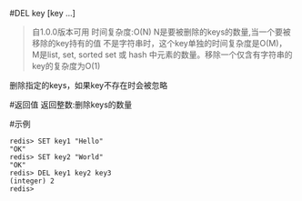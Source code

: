 #DEL key \[key ...\]
>自1.0.0版本可用
时间复杂度:O(N) N是要被删除的keys的数量,当一个要被移除的key持有的值
不是字符串时，这个key单独的时间复杂度是O(M)， M是list, set, sorted set 或 hash
中元素的数量。移除一个仅含有字符串的key的复杂度为O(1)

删除指定的keys，如果key不存在时会被忽略

#返回值
返回整数:删除keys的数量

#示例
    
    redis> SET key1 "Hello"
    "OK"
    redis> SET key2 "World"
    "OK"
    redis> DEL key1 key2 key3
    (integer) 2
    redis>